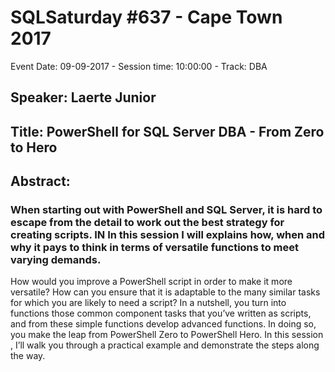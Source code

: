 # SQLSaturday #637 - Cape Town 2017
Event Date: 09-09-2017 - Session time: 10:00:00 - Track: DBA
## Speaker: Laerte Junior
## Title: PowerShell for SQL Server DBA - From Zero to Hero
## Abstract:
### When starting out with PowerShell and SQL Server, it is hard to escape from the detail to work out the best strategy for creating scripts. IN In this session I will  explains how, when and why it pays to think in terms of versatile functions to meet varying demands.
How would you improve a PowerShell script in order to make it more versatile? How can you ensure that it is adaptable to the many similar tasks for which you are likely to need a script? In a nutshell, you turn into functions those common component tasks that you’ve written as scripts, and from these simple functions develop advanced functions. In doing so, you make the leap from PowerShell Zero to PowerShell Hero.   In this session , I’ll walk you through a practical example and demonstrate the steps along the way.
